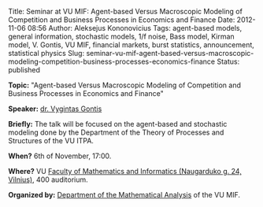 Title: Seminar at VU MIF: Agent-based Versus Macroscopic Modeling of Competition and Business Processes in Economics and Finance
Date: 2012-11-06 08:56
Author: Aleksejus Kononovicius
Tags: agent-based models, general information, stochastic models, 1/f noise, Bass model, Kirman model, V. Gontis, VU MIF, financial markets, burst statistics, announcement, statistical physics
Slug: seminar-vu-mif-agent-based-versus-macroscopic-modeling-competition-business-processes-economics-finance
Status: published

**Topic:** "Agent-based Versus Macroscopic Modeling of Competition and Business Processes in Economics and Finance"

**Speaker:** [dr. Vygintas Gontis](https://gontis.eu/)

**Briefly:** The talk will be focused on the agent-based and stochastic
modeling done by the Department of the Theory of Processes and
Structures of the VU ITPA.

**When?** 6th of November, 17:00.

**Where?** VU [Faculty of Mathematics and Informatics (Naugarduko g. 24,
Vilnius)](https://www.mif.vu.lt), 400 auditorium.

**Organized by:** [Department of the Mathematical
Analysis](https://www.mif.vu.lt/katedros/mak/) of the VU MIF.
